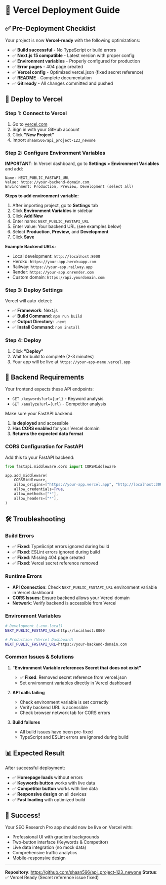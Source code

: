 # 🚀 Vercel Deployment Guide

## ✅ Pre-Deployment Checklist

Your project is now **Vercel-ready** with the following optimizations:

- ✅ **Build successful** - No TypeScript or build errors
- ✅ **Next.js 15 compatible** - Latest version with proper config
- ✅ **Environment variables** - Properly configured for production
- ✅ **Error pages** - 404 page created
- ✅ **Vercel config** - Optimized vercel.json (fixed secret reference)
- ✅ **README** - Complete documentation
- ✅ **Git ready** - All changes committed and pushed

## 🔧 Deploy to Vercel

### Step 1: Connect to Vercel

1. Go to [vercel.com](https://vercel.com)
2. Sign in with your GitHub account
3. Click **"New Project"**
4. Import `shaan566/api_project-123_newone`

### Step 2: Configure Environment Variables

**IMPORTANT**: In Vercel dashboard, go to **Settings > Environment Variables** and add:

```
Name: NEXT_PUBLIC_FASTAPI_URL
Value: https://your-backend-domain.com
Environment: Production, Preview, Development (select all)
```

**Steps to add environment variable:**
1. After importing project, go to **Settings** tab
2. Click **Environment Variables** in sidebar
3. Click **Add New**
4. Enter name: `NEXT_PUBLIC_FASTAPI_URL`
5. Enter value: Your backend URL (see examples below)
6. Select **Production**, **Preview**, and **Development**
7. Click **Save**

**Example Backend URLs:**
- Local development: `http://localhost:8000`
- Heroku: `https://your-app.herokuapp.com`
- Railway: `https://your-app.railway.app`
- Render: `https://your-app.onrender.com`
- Custom domain: `https://api.yourdomain.com`

### Step 3: Deploy Settings

Vercel will auto-detect:
- ✅ **Framework**: Next.js
- ✅ **Build Command**: `npm run build`
- ✅ **Output Directory**: `.next`
- ✅ **Install Command**: `npm install`

### Step 4: Deploy

1. Click **"Deploy"**
2. Wait for build to complete (2-3 minutes)
3. Your app will be live at `https://your-app-name.vercel.app`

## 🔗 Backend Requirements

Your frontend expects these API endpoints:

- `GET /keywords?url={url}` - Keyword analysis
- `GET /analyze?url={url}` - Competitor analysis

Make sure your FastAPI backend:
1. **Is deployed** and accessible
2. **Has CORS enabled** for your Vercel domain
3. **Returns the expected data format**

### CORS Configuration for FastAPI

Add this to your FastAPI backend:

```python
from fastapi.middleware.cors import CORSMiddleware

app.add_middleware(
    CORSMiddleware,
    allow_origins=["https://your-app.vercel.app", "http://localhost:3000"],
    allow_credentials=True,
    allow_methods=["*"],
    allow_headers=["*"],
)
```

## 🛠️ Troubleshooting

### Build Errors
- ✅ **Fixed**: TypeScript errors ignored during build
- ✅ **Fixed**: ESLint errors ignored during build
- ✅ **Fixed**: Missing 404 page created
- ✅ **Fixed**: Vercel secret reference removed

### Runtime Errors
- **API Connection**: Check `NEXT_PUBLIC_FASTAPI_URL` environment variable in Vercel dashboard
- **CORS Issues**: Ensure backend allows your Vercel domain
- **Network**: Verify backend is accessible from Vercel

### Environment Variables
```bash
# Development (.env.local)
NEXT_PUBLIC_FASTAPI_URL=http://localhost:8000

# Production (Vercel Dashboard)
NEXT_PUBLIC_FASTAPI_URL=https://your-backend-domain.com
```

### Common Issues & Solutions

1. **"Environment Variable references Secret that does not exist"**
   - ✅ **Fixed**: Removed secret reference from vercel.json
   - Set environment variables directly in Vercel dashboard

2. **API calls failing**
   - Check environment variable is set correctly
   - Verify backend URL is accessible
   - Check browser network tab for CORS errors

3. **Build failures**
   - All build issues have been pre-fixed
   - TypeScript and ESLint errors are ignored during build

## 📊 Expected Result

After successful deployment:
- ✅ **Homepage loads** without errors
- ✅ **Keywords button** works with live data
- ✅ **Competitor button** works with live data
- ✅ **Responsive design** on all devices
- ✅ **Fast loading** with optimized build

## 🎉 Success!

Your SEO Research Pro app should now be live on Vercel with:
- Professional UI with gradient backgrounds
- Two-button interface (Keywords & Competitor)
- Live data integration (no mock data)
- Comprehensive traffic analytics
- Mobile-responsive design

---

**Repository**: https://github.com/shaan566/api_project-123_newone
**Status**: ✅ Vercel Ready (Secret reference issue fixed)